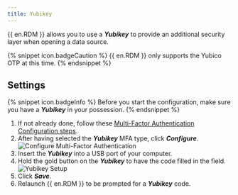 ```yaml
---
title: Yubikey
---
```

{{ en.RDM }} allows you to use a ***Yubikey*** to provide an additional security layer when opening a data source. 

{% snippet icon.badgeCaution %} 
{{ en.RDM }} only supports the Yubico OTP at this time. 
{% endsnippet %}
 
## Settings 

{% snippet icon.badgeInfo %} 
Before you start the configuration, make sure you have a ***Yubikey*** in your possession. 
{% endsnippet %}
 
1. If not already done, follow these [Multi-Factor Authentication Configuration steps](/rdm/windows/data-sources/multi-factor-authentication/). 
1. After having selected the ***Yubikey*** MFA type, click ***Configure***.  
![Configure Multi-Factor Authentication](https://webdevolutions.azureedge.net/docs/en/rdm/windows/clip10014.png) 
1. Insert the ***Yubikey*** into a USB port of your computer. 
1. Hold the gold button on the ***Yubikey*** to have the code filled in the field.  
![Yubikey Setup](https://webdevolutions.azureedge.net/docs/en/rdm/windows/clip10015.png) 
1. Click ***Save***. 
1. Relaunch {{ en.RDM }} to be prompted for a ***Yubikey*** code. 

